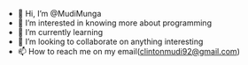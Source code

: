 - 👋 Hi, I’m @MudiMunga
- 👀 I’m interested in knowing more about programming
- 🌱 I’m currently learning
- 💞️ I’m looking to collaborate on anything interesting
- 📫 How to reach me on my email(clintonmudi92@gmail.com)

<!---
MudiMunga/MudiMunga is a ✨ special ✨ repository because its `README.md` (this file) appears on your GitHub profile.
You can click the Preview link to take a look at your changes.
--->

